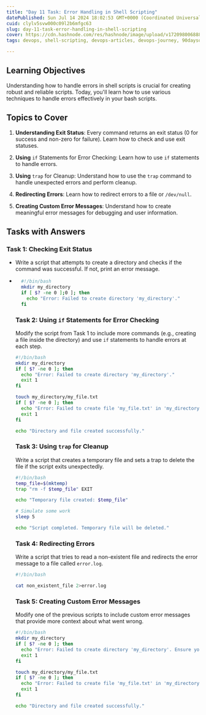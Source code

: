 ```yaml
---
title: "Day 11 Task: Error Handling in Shell Scripting"
datePublished: Sun Jul 14 2024 18:02:53 GMT+0000 (Coordinated Universal Time)
cuid: clylv5svw000c09l2b6mfgc63
slug: day-11-task-error-handling-in-shell-scripting
cover: https://cdn.hashnode.com/res/hashnode/image/upload/v1720980068889/8426add0-a752-41ec-8511-2eb2440bb176.webp
tags: devops, shell-scripting, devops-articles, devops-journey, 90daysofdevops

---
```


## Learning Objectives

Understanding how to handle errors in shell scripts is crucial for creating robust and reliable scripts. Today, you'll learn how to use various techniques to handle errors effectively in your bash scripts.

## Topics to Cover

1. **Understanding Exit Status**: Every command returns an exit status (0 for success and non-zero for failure). Learn how to check and use exit statuses.
    
2. **Using** `if` Statements for Error Checking: Learn how to use `if` statements to handle errors.
    
3. **Using** `trap` for Cleanup: Understand how to use the `trap` command to handle unexpected errors and perform cleanup.
    
4. **Redirecting Errors**: Learn how to redirect errors to a file or `/dev/null`.
    
5. **Creating Custom Error Messages**: Understand how to create meaningful error messages for debugging and user information.
    

## Tasks with Answers

### Task 1: Checking Exit Status

* Write a script that attempts to create a directory and checks if the command was successful. If not, print an error message.
    
* ```bash
    #!/bin/bash
    mkdir my_directory
    if [ $? -ne 0 ];0 ]; then
      echo "Error: Failed to create directory 'my_directory'."
    fi
    ```
    
    ### Task 2: Using `if` Statements for Error Checking
    
    Modify the script from Task 1 to include more commands (e.g., creating a file inside the directory) and use `if` statements to handle errors at each step.
    
    ```bash
    #!/bin/bash
    mkdir my_directory
    if [ $? -ne 0 ]; then
      echo "Error: Failed to create directory 'my_directory'."
      exit 1
    fi
    
    touch my_directory/my_file.txt
    if [ $? -ne 0 ]; then
      echo "Error: Failed to create file 'my_file.txt' in 'my_directory'."
      exit 1
    fi
    
    echo "Directory and file created successfully."
    ```
    
    ### Task 3: Using `trap` for Cleanup
    
    Write a script that creates a temporary file and sets a trap to delete the file if the script exits unexpectedly.
    
    ```bash
    #!/bin/bash
    temp_file=$(mktemp)
    trap "rm -f $temp_file" EXIT
    
    echo "Temporary file created: $temp_file"
    
    # Simulate some work
    sleep 5
    
    echo "Script completed. Temporary file will be deleted."
    ```
    
    ### Task 4: Redirecting Errors
    
    Write a script that tries to read a non-existent file and redirects the error message to a file called `error.log`.
    
    ```bash
    #!/bin/bash
    
    cat non_existent_file 2>error.log
    ```
    
    ### Task 5: Creating Custom Error Messages
    
    Modify one of the previous scripts to include custom error messages that provide more context about what went wrong.
    
    ```bash
    #!/bin/bash
    mkdir my_directory
    if [ $? -ne 0 ]; then
      echo "Error: Failed to create directory 'my_directory'. Ensure you have the necessary permissions and that the directory doesn't already exist."
      exit 1
    fi
    
    touch my_directory/my_file.txt
    if [ $? -ne 0 ]; then
      echo "Error: Failed to create file 'my_file.txt' in 'my_directory'. Ensure you have the necessary permissions."
      exit 1
    fi
    
    echo "Directory and file created successfully."
    ```
